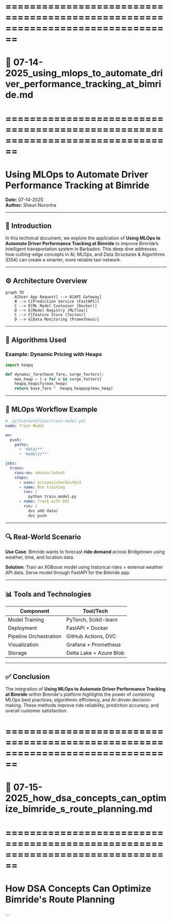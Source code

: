 # ================================================================================
# 📄 07-14-2025_using_mlops_to_automate_driver_performance_tracking_at_bimride.md
# ================================================================================

# Using MLOps to Automate Driver Performance Tracking at Bimride

**Date:** 07-14-2025  
**Author:** Shaun Noronha

---

## 🚀 Introduction

In this technical document, we explore the application of **Using MLOps to Automate Driver Performance Tracking at Bimride** to improve Bimride’s intelligent transportation system in Barbados. This deep dive addresses how cutting-edge concepts in AI, MLOps, and Data Structures & Algorithms (DSA) can create a smarter, more reliable taxi network.

---

## ⚙️ Architecture Overview

```mermaid
graph TD
    A[User App Request] --> B[API Gateway]
    B --> C[Prediction Service (FastAPI)]
    C --> D[ML Model Container (Docker)]
    D --> E[Model Registry (MLflow)]
    C --> F[Feature Store (Tecton)]
    D --> G[Data Monitoring (Prometheus)]
```

---

## 🧠 Algorithms Used

### Example: Dynamic Pricing with Heaps

```python
import heapq

def dynamic_fare(base_fare, surge_factors):
    max_heap = [-x for x in surge_factors]
    heapq.heapify(max_heap)
    return base_fare * -heapq.heappop(max_heap)
```

---

## 🔁 MLOps Workflow Example

```yaml
# .github/workflows/train-model.yml
name: Train Model

on:
  push:
    paths:
      - 'data/**'
      - 'models/**'

jobs:
  train:
    runs-on: ubuntu-latest
    steps:
      - uses: actions/checkout@v3
      - name: Run training
        run: |
          python train_model.py
      - name: Track with DVC
        run: |
          dvc add data/
          dvc push
```

---

## 🔍 Real-World Scenario

**Use Case**: Bimride wants to forecast **ride demand** across Bridgetown using weather, time, and location data.

**Solution**: Train an XGBoost model using historical rides + external weather API data. Serve model through FastAPI for the Bimride app.

---

## 📊 Tools and Technologies

| Component            | Tool/Tech               |
|----------------------|-------------------------|
| Model Training       | PyTorch, Scikit-learn   |
| Deployment           | FastAPI + Docker        |
| Pipeline Orchestration | GitHub Actions, DVC   |
| Visualization        | Grafana + Prometheus    |
| Storage              | Delta Lake + Azure Blob |

---

## ✅ Conclusion

The integration of **Using MLOps to Automate Driver Performance Tracking at Bimride** within Bimride's platform highlights the power of combining MLOps best practices, algorithmic efficiency, and AI-driven decision-making. These methods improve ride reliability, prediction accuracy, and overall customer satisfaction.

# ================================================================================
# 📄 07-15-2025_how_dsa_concepts_can_optimize_bimride_s_route_planning.md
# ================================================================================

# How DSA Concepts Can Optimize Bimride's Route Planning
...
